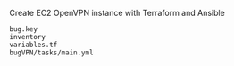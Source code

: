 Create EC2 OpenVPN instance with Terraform and Ansible

```
bug.key
inventory
variables.tf
bugVPN/tasks/main.yml
```
